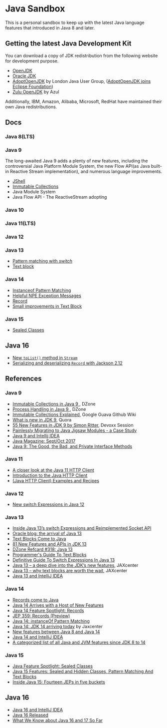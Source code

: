 # Java Sandbox

This is a personal sandbox to keep up with the latest Java language features that introduced in Java 8 and later.  


## Getting the latest Java Development Kit 

You can download a copy of JDK  redistribution from the following website for development purpose. 

* [OpenJDK]( https://openjdk.java.net)
* [Oracle JDK]( https://java.oracle.com)
* [AdoptOpenJDK]( https://adoptopenjdk.net/) by London Java User Group,  ([AdoptOpenJDK joins Eclipse Foundation](https://blog.adoptopenjdk.net/2020/06/adoptopenjdk-to-join-the-eclipse-foundation/))
* [Zulu OpenJDK](https://www.azul.com/downloads/zulu-community/) by Azul

Additionally, IBM, Amazon, Alibaba, Microsoft, RedHat  have maintained their own Java redistributions.  

## Docs

### Java 8(LTS)



### Java 9

The long-awaited Java 9 adds a plenty of new features, including the controversial Java Platform Module System, the new Flow API(as Java built-in Reactive Stream implementation), and numerous language improvements.

* [JShell](./docs/jshell.md) 
* [Immutable Collections](./docs/immutable-collections.md)
* Java Module System
* Java Flow  API - The ReactiveStream adopting

 ### Java 10



### Java 11(LTS)



### Java 12



### Java 13 

* [Pattern matching with *switch*](./docs/pattern-matching.md)
* [Text block](./docs/text-block.md)

### Java 14

* [Instanceof Pattern Matching](./docs/instanceof-pattern-matching.md)
* [Helpful NPE Exception Messages](./docs/helpful-npe.md)
* [Record](./docs/record.md)
* [Small improvements in Text Block](./docs/java14-text-block-improvement.md)

### Java 15

* [Sealed Classes](./docs/sealed-classes.md)

## Java 16 

* [New `toList()` method in `Stream`](./docs/java16-stream-tolist.md)
* [Serializing and deserializing `Record` with  Jackson 2.12](./docs/record-jackson.md)

## References

### Java 9

- [Immutable Collections in Java 9 ](https://dzone.com/articles/immutable-collections-in-java-9), DZone
- [Process Handling in Java 9 ](https://dzone.com/articles/process-handling-in-java-9), DZone
- [Immutable Collections Explained](https://github.com/google/guava/wiki/ImmutableCollectionsExplained), Google Guava Github Wiki
- [What is new in JDK 9](https://www.quora.com/What-is-new-in-JDK-9), Quora
- [55 New Features in JDK 9 by Simon Ritter](https://goo.gl/d2F7rH), Devoxx Session
- [Painlessly Migrating to Java Jigsaw Modules - a Case Study](https://www.infoq.com/articles/Java-Jigsaw-Migration-Guide)
- [Java 9 and Intellij IDEA](https://dzone.com/articles/java-9-and-intellij-idea)
- [Java Magazine: Sept/Oct 2017](http://www.javamagazine.mozaicreader.com/SeptOct2017#&pageSet=0&page=0&contentItem=0)
- [Java 9: The Good, the Bad, and Private Interface Methods ](https://dzone.com/articles/java-9-the-good-the-bad-and-private-interface-meth)



### Java 11

* [A closer look at the Java 11 HTTP Client](https://golb.hplar.ch/2019/01/java-11-http-client.html)
* [Introduction to the Java HTTP Client](https://openjdk.java.net/groups/net/httpclient/intro.html)
* [(Java HTTP Client) Examples and Recipes](https://openjdk.java.net/groups/net/httpclient/recipes.html)

### Java 12
* [New switch Expressions in Java 12](https://blogs.oracle.com/javamagazine/new-switch-expressions-in-java-12)

### Java 13
* [Inside Java 13’s switch Expressions and Reimplemented Socket API](https://blogs.oracle.com/javamagazine/inside-java-13s-switch-expressions-and-reimplemented-socket-api)
* [Oracle blog: the arrival of Java 13](https://blogs.oracle.com/java-platform-group/the-arrival-of-java-13)
* [Text Blocks Come to Java](https://blogs.oracle.com/javamagazine/text-blocks-come-to-java)
* [81 New Features and APIs in JDK 13 ](https://dzone.com/articles/81-new-features-and-apis-in-jdk-13)
* [DZone Refcard #318: Java 13](https://dzone.com/refcardz/java-13-1?chapter=1)
* [Programmer's Guide To Text Blocks](http://cr.openjdk.java.net/~jlaskey/Strings/TextBlocksGuide_v9.html) 
* [Definitive Guide To Switch Expressions In Java 13](https://blog.codefx.org/java/switch-expressions/)
* [Java 13 – a deep dive into the JDK’s new features](https://jaxenter.com/java-13-jdk-deep-dive-new-features-162272.html), JAXcenter
* [Java 13 – why text blocks are worth the wait](https://jaxenter.com/java-13-text-blocks-162278.html), JAXcenter 
* [Java 13 and IntelliJ IDEA](https://blog.jetbrains.com/idea/2020/03/java-14-and-intellij-idea/)

### Java 14

* [Records come to Java](https://blogs.oracle.com/javamagazine/records-come-to-java)
* [Java 14 Arrives with a Host of New Features](https://blogs.oracle.com/javamagazine/java-14-arrives-with-a-host-of-new-features)
* [Java 14 Feature Spotlight: Records ](https://www.infoq.com/articles/java-14-feature-spotlight/)
* [JEP 359: Records (Preview)](https://openjdk.java.net/jeps/359)
* [Java 14: instanceOf Pattern Matching](https://javabeginnerstutorial.com/core-java-tutorial/java-14-instanceof-pattern-matching/)
* [Java 14: JDK 14 arriving today](https://jaxenter.com/java-14-update-news-163585.html) by Jaxcenter
* [New features between Java 8 and Java 14](https://ondro.inginea.eu/index.php/new-features-between-java-8-and-java-14/)
* [Java 14 and IntelliJ IDEA](https://blog.jetbrains.com/idea/2020/03/java-14-and-intellij-idea/)
* [A categorized list of all Java and JVM features since JDK 8 to 14](https://advancedweb.hu/a-categorized-list-of-all-java-and-jvm-features-since-jdk-8-to-14/)


### Java 15
* [Java Feature Spotlight: Sealed Classes ](https://www.infoq.com/articles/java-sealed-classes/)
* [Java 15 Features: Sealed and Hidden Classes, Pattern Matching And Text Blocks](https://medium.com/better-programming/java-15-features-sealed-and-hidden-classes-pattern-matching-and-text-blocks-38f4efdc8adc)
* [Inside Java 15: Fourteen JEPs in five buckets](https://blogs.oracle.com/javamagazine/inside-java-15-fourteen-jeps-in-five-buckets)

## Java 16

* [Java 16 and IntelliJ IDEA](https://blog.jetbrains.com/idea/2021/03/java-16-and-intellij-idea/)
* [Java 16 Released ](https://www.infoq.com/news/2021/03/java16-released/)
* [What We Know about Java 16 and 17 So Far ](https://www.infoq.com/news/2020/11/java16-so-far/)

